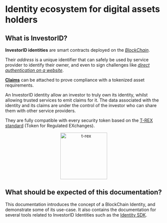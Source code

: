 # Identity ecosystem for digital assets holders

## What is InvestorID?

**InvestorID identities** are smart contracts deployed on the [*BlockChain*](blockchain/core-concepts.md).

Their *address* is a unique identifier that can safely be used by service provider to identify their owner, and even to sign challenges like [*direct authentication on a website*](identities/connect-with-identity.md).

[**Claims**](identities/claims.md) can be attached to prove compliance with a tokenized asset requirements.

An InvestorID identity allow an investor to truly own its identity, whilst allowing trusted services to emit claims for it. The data associated with the identity and its claims are under the control of the investor who can share them with other service providers.

They are fully compatible with every security token based on the [T-REX standard](https://github.com/TokenySolutions/T-REX) (Token for Regulated EXchanges).

<p align="center">
  <a href="https://tokeny.com/t-rex-whitepaper/">
  <img src="../images/T-REX.png" width="150" title="t-rex">
  </a>
</p>

## What should be expected of this documentation?

This documentation introduces the concept of a BlockChain Identity, and demonstrate some of its use-case.
It also contains the documentation for several tools related to InvestorID Identities such as the [Identity SDK](developers/sdks/identity-sdk/identity-sdk.md).
